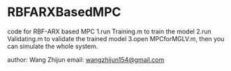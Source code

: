 # RBFARXBasedMPC
code for RBF-ARX based MPC
1.run Training.m to train the model
2.run Validating.m to validate the trained model
3.open MPCforMGLV.m, then you can simulate the whole system.

author: Wang Zhijun
email: wangzhijun154@gmail.com
